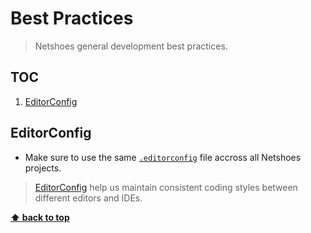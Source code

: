 # Best Practices

> Netshoes general development best practices.

## TOC

1. [EditorConfig](#editorconfig)

## EditorConfig

* Make sure to use the same [`.editorconfig`](../.editorconfig) file accross all Netshoes projects.

> [EditorConfig](http://editorconfig.org) help us maintain consistent coding styles between different editors and IDEs.

**[⬆ back to top](#toc)**
